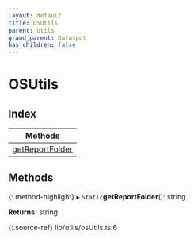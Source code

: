 ```yaml
---
layout: default
title: OSUtils
parent: utils
grand_parent: Dataspot
has_children: false
---
```


# OSUtils

## Index

| Methods |
|-----------|
| [getReportFolder](#getreportfolder) |

## Methods

{:.method-highlight}
▸ `Static`**getReportFolder**(): string

**Returns:** string

{:.source-ref}
lib/utils/osUtils.ts:6
